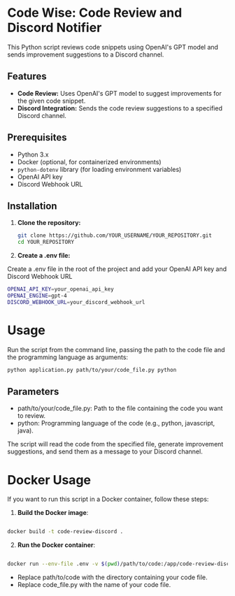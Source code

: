 # Code Wise: Code Review and Discord Notifier

This Python script reviews code snippets using OpenAI's GPT model and sends improvement suggestions to a Discord channel.

## Features

- **Code Review:** Uses OpenAI's GPT model to suggest improvements for the given code snippet.
- **Discord Integration:** Sends the code review suggestions to a specified Discord channel.

## Prerequisites

- Python 3.x
- Docker (optional, for containerized environments)
- `python-dotenv` library (for loading environment variables)
- OpenAI API key
- Discord Webhook URL

## Installation

1. **Clone the repository:**

   ```bash
   git clone https://github.com/YOUR_USERNAME/YOUR_REPOSITORY.git
   cd YOUR_REPOSITORY
    ```
2. **Create a .env file:**

Create a .env file in the root of the project and add your OpenAI API key and Discord Webhook URL

```bash
OPENAI_API_KEY=your_openai_api_key
OPENAI_ENGINE=gpt-4
DISCORD_WEBHOOK_URL=your_discord_webhook_url
```

# Usage

Run the script from the command line, passing the path to the code file and the programming language as arguments:

```bash
python application.py path/to/your/code_file.py python
```

## Parameters

* path/to/your/code_file.py: Path to the file containing the code you want to review.
* python: Programming language of the code (e.g., python, javascript, java).

The script will read the code from the specified file, generate improvement suggestions, and send them as a message to your Discord channel.

# Docker Usage

If you want to run this script in a Docker container, follow these steps:

1. **Build the Docker image**:

```bash

docker build -t code-review-discord .

```

2. **Run the Docker container**:

```bash

docker run --env-file .env -v $(pwd)/path/to/code:/app/code-review-discord code-review-discord python /app/code-review-discord/application.py /app/code-review-discord/code_file.py python
```

* Replace path/to/code with the directory containing your code file.
* Replace code_file.py with the name of your code file.